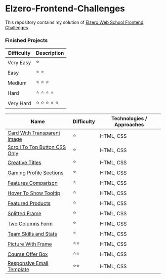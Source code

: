 # Elzero-Frontend-Challenges

This repository contains my solution of [Elzero Web School Frontend Challenges](https://elzero.org/category/challenges/front-end-challenges/).

### Finished Projects

| Difficulty | Description    |
| ---------- | -------------- |
| Very Easy  | ⭐             |
| Easy       | ⭐ ⭐          |
| Medium     | ⭐ ⭐ ⭐       |
| Hard       | ⭐ ⭐ ⭐ ⭐    |
| Very Hard  | ⭐ ⭐ ⭐ ⭐ ⭐ |

| Name                                                                                                                     | Difficulty | Technologies / Approaches |
| ------------------------------------------------------------------------------------------------------------------------ | ---------- | ------------------------- |
| [Card With Transparent Image](https://mouatezbenariba.github.io/Elzero-Frontend-Challenges/card-with-transparent-image/) | ⭐         | HTML, CSS                 |
| [Scroll To Top Button CSS Only](https://mouatezbenariba.github.io/Elzero-Frontend-Challenges/scroll-to-top-button/)      | ⭐         | HTML, CSS                 |
| [Creative Titles](https://mouatezbenariba.github.io/Elzero-Frontend-Challenges/creative-titles/)                         | ⭐         | HTML, CSS                 |
| [Gaming Profile Sections](https://mouatezbenariba.github.io/Elzero-Frontend-Challenges/gaming-profile-sections/)         | ⭐         | HTML, CSS                 |
| [Features Comparison](https://mouatezbenariba.github.io/Elzero-Frontend-Challenges/features-comparison/)                 | ⭐         | HTML, CSS                 |
| [Hover To Show Tooltip](https://mouatezbenariba.github.io/Elzero-Frontend-Challenges/hover-to-show-tooltip/)             | ⭐         | HTML, CSS                 |
| [Featured Products](https://mouatezbenariba.github.io/Elzero-Frontend-Challenges/featured-products/)                     | ⭐         | HTML, CSS                 |
| [Splitted Frame](https://mouatezbenariba.github.io/Elzero-Frontend-Challenges/splitted-frame/)                           | ⭐         | HTML, CSS                 |
| [Two Columns Form](https://mouatezbenariba.github.io/Elzero-Frontend-Challenges/two-columns-form/)                       | ⭐         | HTML, CSS                 |
| [Team Skills and Stats](https://mouatezbenariba.github.io/Elzero-Frontend-Challenges/team-skills-and-stats/)             | ⭐         | HTML, CSS                 |
| [Picture With Frame](https://mouatezbenariba.github.io/Elzero-Frontend-Challenges/picture-with-frame/)                   | ⭐⭐       | HTML, CSS                 |
| [Course Offer Box](https://mouatezbenariba.github.io/Elzero-Frontend-Challenges/course-offer-box/)                       | ⭐⭐       | HTML, CSS                 |
| [Responsive Email Template](https://mouatezbenariba.github.io/Elzero-Frontend-Challenges/responsive-email-template/)     | ⭐⭐       | HTML, CSS                 |
